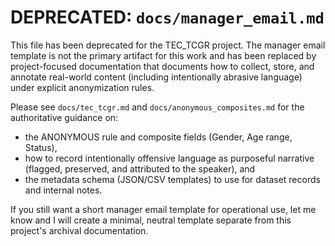 
# DEPRECATED: `docs/manager_email.md`

This file has been deprecated for the TEC_TCGR project. The manager email template is not the primary artifact for this work and has been replaced by project-focused documentation that documents how to collect, store, and annotate real-world content (including intentionally abrasive language) under explicit anonymization rules.

Please see `docs/tec_tcgr.md` and `docs/anonymous_composites.md` for the authoritative guidance on:
- the ANONYMOUS rule and composite fields (Gender, Age range, Status),
- how to record intentionally offensive language as purposeful narrative (flagged, preserved, and attributed to the speaker), and
- the metadata schema (JSON/CSV templates) to use for dataset records and internal notes.

If you still want a short manager email template for operational use, let me know and I will create a minimal, neutral template separate from this project's archival documentation.


